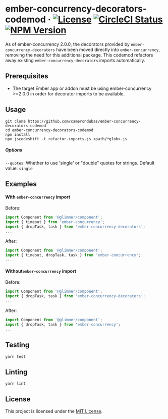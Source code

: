 # ember-concurrency-decorators-codemod &middot; [![License](https://img.shields.io/npm/l/ember-concurrency-decorators-codemod)](https://www.npmjs.com/package/ember-concurrency-decorators-codemod) [![CircleCI Status](https://circleci.com/gh/camerondubas/ember-cli-deploy-latest.svg?style=shield)](https://app.circleci.com/pipelines/github/camerondubas/ember-concurrency-decorators-codemod) [![NPM Version](https://img.shields.io/npm/v/ember-concurrency-decorators-codemod)](https://www.npmjs.com/package/ember-concurrency-decorators-codemod)
As of ember-concurrency 2.0.0, the decorators provided by `ember-concurrency-decorators`
have been moved directly into `ember-concurrency`, removing the need for this additional package.
This codemod refactors away existing `ember-concurrency-decorators` imports automatically.


## Prerequisites
- The target Ember app or addon must be using ember-concurrency >=2.0.0
in order for decorator imports to be available.

## Usage
```
git clone https://github.com/camerondubas/ember-concurrency-decorators-codemod
cd ember-concurrency-decorators-codemod
npm install
npx jscodeshift -t refactor-imports.js <path/*glob>.js
```

##### Options
`--quotes`: Whether to use 'single' or "double" quotes for strings. Default value: `single`


## Examples

#### With `ember-concurrency` import

Before:
```js
import Component from '@glimmer/component';
import { timeout } from 'ember-concurrency';
import { dropTask, task } from 'ember-concurrency-decorators';
...
```

After:
```js
import Component from '@glimmer/component';
import { timeout, dropTask, task } from 'ember-concurrency';
...
```

#### Without`ember-concurrency` import

Before:
```js
import Component from '@glimmer/component';
import { dropTask, task } from 'ember-concurrency-decorators';
...
```

After:
```js
import Component from '@glimmer/component';
import { dropTask, task } from 'ember-concurrency';
...
```


## Testing
```
yarn test
```

## Linting
```
yarn lint
```

## License

This project is licensed under the [MIT License](https://github.com/camerondubas/ember-concurrency-decorators-codemod/blob/6f0008a0e4f19e5c2bd187eb35db4a1fe62d0a74/LICENSE).
